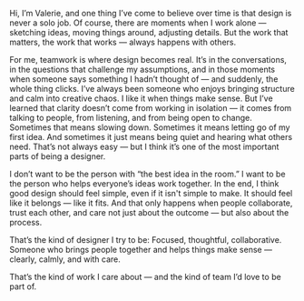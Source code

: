 Hi, I’m Valerie,
and one thing I’ve come to believe over time is that design is never a solo job. 
Of course, there are moments when I work alone — sketching ideas, moving things around, adjusting details. But the work that matters, the work that works — always happens with others.

For me, teamwork is where design becomes real.
It’s in the conversations, in the questions that challenge my assumptions, and in those moments when someone says something I hadn’t thought of — and suddenly, the whole thing clicks.
I’ve always been someone who enjoys bringing structure and calm into creative chaos. I like it when things make sense. But I’ve learned that clarity doesn’t come from working in isolation — it comes from talking to people, from listening, and from being open to change.
Sometimes that means slowing down.
Sometimes it means letting go of my first idea.
And sometimes it just means being quiet and hearing what others need.
That’s not always easy — but I think it’s one of the most important parts of being a designer.

I don’t want to be the person with “the best idea in the room.”
I want to be the person who helps everyone’s ideas work together.
In the end, I think good design should feel simple, even if it isn't simple to make.
It should feel like it belongs — like it fits.
And that only happens when people collaborate, trust each other, and care not just about the outcome — but also about the process.

That’s the kind of designer I try to be:
Focused, thoughtful, collaborative.
Someone who brings people together and helps things make sense — clearly, calmly, and with care.

That’s the kind of work I care about — and the kind of team I’d love to be part of.

